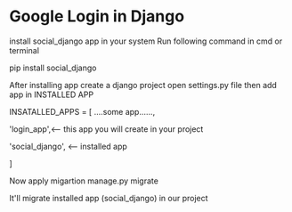 # Google Login in Django

install social_django app in your system
Run following command in cmd or terminal

pip install social_django

After installing app create a django project open settings.py file then add app in INSTALLED APP

INSATALLED_APPS = [
....some app......,

'login_app',<-- this app you will create in your project

'social_django', <--  installed app

]

Now apply migartion 
manage.py migrate

It'll migrate installed app (social_django) in our project



